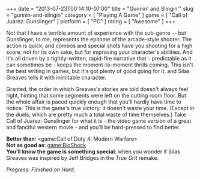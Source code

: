 +++
date = "2013-07-23T00:14:10-07:00"
title = "Gunnin' and Slingin'"
slug = "gunnin-and-slingin"
category = [ "Playing A Game" ]
game = [ "Call of Juarez: Gunslinger" ]
platform = [ "PC" ]
rating = [ "Awesome" ]
+++

Not that I have a terrible amount of experience with the sub-genre -- but Gunslinger, to me, represents the epitome of the arcade-style shooter.  The action is quick, and combos and special shots have you shooting for a high score; not for its own sake, but for improving your character's abilities.  And it's all driven by a tightly-written, rapid-fire narrative that - predictable as it can sometimes be - keeps the moment-to-moment thrills coming.  This isn't the best writing in games, but it's got plenty of good going for it, and Silas Greaves tells it with inimitable character.

Granted, the order in which Greaves's stories are told doesn't always feel right, hinting that some segments were left on the cutting room floor.  But the whole affair is paced quickly enough that you'll hardly have time to notice.  This is the game's true victory: it doesn't waste your time.  (Except in the duels, which are pretty much a total waste of time themselves.)  Take Call of Juarez: Gunslinger for what it is - the video game version of a great and fanciful western movie - and you'll be hard-pressed to find better.

<b>Better than</b>: <game:Call of Duty 4: Modern Warfare>  
<b>Not as good as</b>: <game:BioShock>  
<b>You'll know the game is something special</b>: when you wonder if Silas Greaves was inspired by Jeff Bridges in the <i>True Grit</i> remake.

<i>Progress: Finished on Hard.</i>